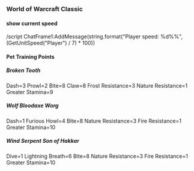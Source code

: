 ### World of Warcraft Classic

#### show current speed
/script ChatFrame1:AddMessage(string.format("Player speed: %d%%", (GetUnitSpeed("Player") / 7) * 100))
#### Pet Training Points
##### Broken Tooth
Dash=3
Prowl=2
Bite=8
Claw=8
Frost Resistance=3
Nature Resistance=1
Greater Stamina=9
##### Wolf Bloodaxe Worg
Dash=1
Furious Howl=4
Bite=8
Nature Resistance=3
Fire Resistance=1
Greater Stamina=10
##### Wind Serpent Son of Hakkar
Dive=1
Lightning Breath=6
Bite=8
Nature Resistance=3
Fire Resistance=1
Greater Stamina=10

